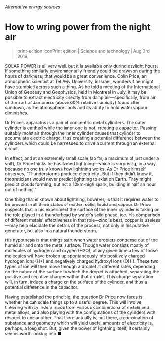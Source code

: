 ###### Alternative energy sources

# How to wring power from the night air 

> print-edition iconPrint edition | Science and technology | Aug 3rd 2019 

SOLAR POWER is all very well, but it is available only during daylight hours. If something similarly environmentally friendly could be drawn on during the hours of darkness, that would be a great convenience. Colin Price, an atmospheric scientist at Tel Aviv University, in Israel, wonders if he might have stumbled across such a thing. As he told a meeting of the International Union of Geodesy and Geophysics, held in Montreal in July, it may be possible to extract electricity directly from damp air—specifically, from air of the sort of dampness (above 60% relative humidity) found after sundown, as the atmosphere cools and its ability to hold water vapour diminishes. 

Dr Price’s apparatus is a pair of concentric metal cylinders. The outer cylinder is earthed while the inner one is not, creating a capacitor. Passing suitably moist air through the inner cylinder causes that cylinder to accumulate electric charge, thus creating a potential difference between the cylinders which could be harnessed to drive a current through an external circuit. 

In effect, and at an extremely small scale (so far, a maximum of just under a volt), Dr Price thinks he has tamed lightning—which is surprising, in a way, because no one truly knows how lightning works. As Dr Price himself observes, “Thunderstorms produce electricity...But if they didn’t know it, theoreticians would never predict lightning to exist on Earth. They might predict clouds forming, but not a 10km-high spark, building in half an hour out of nothing.” 

One thing that is known about lightning, however, is that it requires water to be present in all three states of matter: solid, liquid and vapour. Dr Price suspects that in his experiment the surface of the inner cylinder is taking on the role played in a thunderhead by water’s solid phase, ice. His comparison of different metals’ effectiveness in that role—zinc is best, copper is useless—may help elucidate the details of the process, not only in his putative generator, but also in a natural thunderstorm. 

His hypothesis is that things start when water droplets condense out of the humid air and onto the metal surface. Though water consists mostly of molecules of hydrogen and oxygen (H2O), at any given time a few of those molecules will have broken up spontaneously into positively charged hydrogen ions (H+) and negatively charged hydroxyl ions (OH-). These two types of ion will then move through a droplet at different rates, depending on the nature of the surface to which the droplet is attached, separating the positive and negative charges within that droplet. This charge separation will, in turn, induce a charge on the surface of the cylinder, and thus a potential difference in the capacitor. 

Having established the principle, the question Dr Price now faces is whether he can scale things up to a useful degree. This will involve tinkering with cylinders made from various combinations of metals and metal alloys, and also playing with the configurations of the cylinders with respect to one another. That there actually is, out there, a combination of substance and geometry which will yield useful amounts of electricity is, perhaps, a long shot. But, given the power of lightning itself, it certainly seems worth looking into.■ 